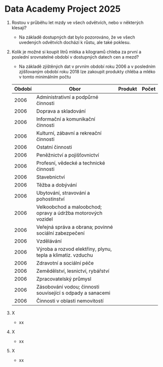 # <b>Data Academy Project 2025</b>


1. Rostou v průběhu let mzdy ve všech odvětvích, nebo v některých klesají?
   - Na základě dostupných dat bylo pozorováno, že ve všech uvedených odvětvích dochází k růstu, ale také poklesu.
2. Kolik je možné si koupit litrů mléka a kilogramů chleba za první a poslední srovnatelné období v dostupných datech cen a mezd?
   - Na základě zjištěných dat v prvním období roku 2006 a v posledním zjišťovaným období roku 2018 lze zakoupit produkty chléba a mléko v tomto minimálním počtu
   
   | Období |                                   Obor                           | Produkt | Počet |
   |-----|------------------------------------------------------------------|---------|-------|
   |2006 | Administrativní a podpůrné činnosti                              | 
   |  2006  | Doprava a skladování                                             |
   |  2006  | Informační a komunikační činnosti                                |
   |  2006  | Kulturní, zábavní a rekreační činnosti                           |
   |  2006  | Ostatní činnosti                                                 |
   |  2006  | Peněžnictví a pojišťovnictví                                     |
   |  2006  | Profesní, vědecké a technické činnosti                           |
   |  2006  | Stavebnictví                                                     |
   |  2006  | Těžba a dobývání                                                 |
   |  2006  | Ubytování, stravování a pohostinství                             |
   |  2006  | Velkoobchod a maloobchod; opravy a údržba motorových vozidel     |
   |  2006  | Veřejná správa a obrana; povinné sociální zabezpečení            |
   |  2006  | Vzdělávání                                                       |
   |  2006  | Výroba a rozvod elektřiny, plynu, tepla a klimatiz. vzduchu      |
   |  2006  | Zdravotní a sociální péče                                        |
   |  2006  | Zemědělství, lesnictví, rybářství                                |
   |  2006  | Zpracovatelský průmysl                                           |
   |  2006  | Zásobování vodou; činnosti související s odpady a sanacemi       |
   |  2006  | Činnosti v oblasti nemovitostí                                   |


3. X
   - xx
4. X
   - xx
5. X
   - xx
